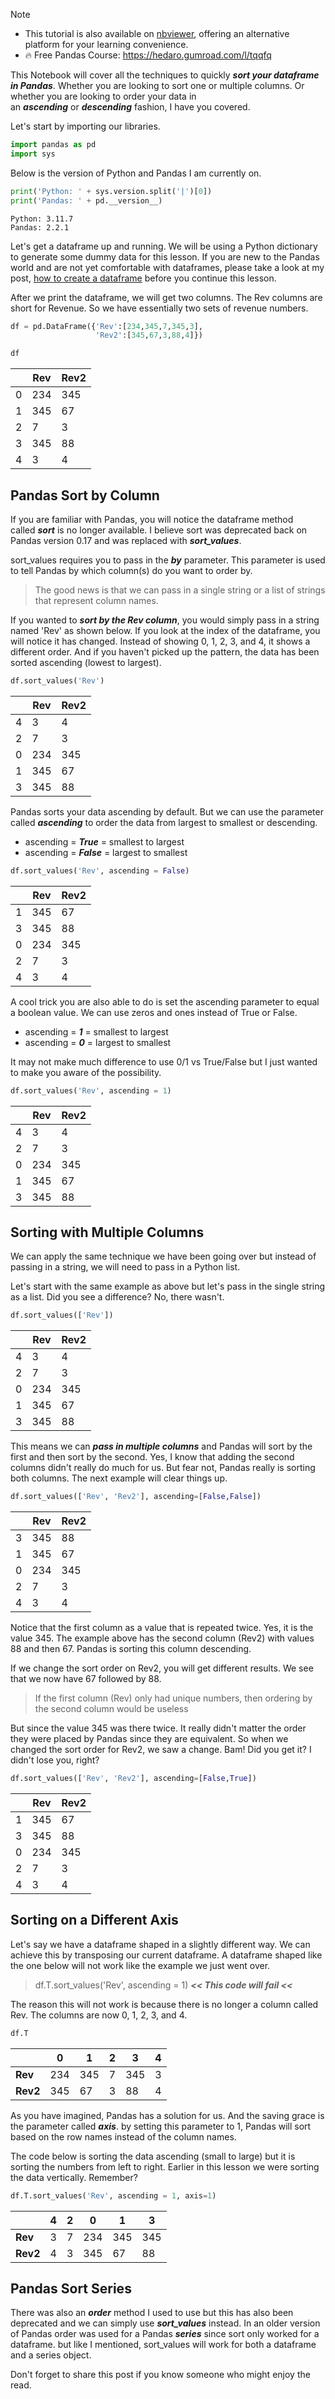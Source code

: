 
> [!NOTE] 
> - This tutorial is also available on [nbviewer](https://nbviewer.org/github/DataWranglerPro/quartz/blob/d53f63a9c211688e03ee449f588aa11ed1d0fa70/content/Assets/notebooks/How_to_Sort_in_Pandas.ipynb), offering an alternative platform for your learning convenience.
> - 🔥 Free Pandas Course: https://hedaro.gumroad.com/l/tqqfq

This Notebook will cover all the techniques to quickly _**sort your dataframe in Pandas**_. Whether you are looking to sort one or multiple columns. Or whether you are looking to order your data in an _**ascending**_ or _**descending**_ fashion, I have you covered.

Let's start by importing our libraries.

``` python
import pandas as pd
import sys
```

Below is the version of Python and Pandas I am currently on.

``` python
print('Python: ' + sys.version.split('|')[0])
print('Pandas: ' + pd.__version__)
```

``` output
Python: 3.11.7 
Pandas: 2.2.1
```

Let's get a dataframe up and running. We will be using a Python dictionary to generate some dummy data for this lesson. If you are new to the Pandas world and are not yet comfortable with dataframes, please take a look at my post, [how to create a dataframe](https://hedaro.com/Programming-Languages/Python/Pandas/Pandas---Create-DataFrame) before you continue this lesson.

After we print the dataframe, we will get two columns. The Rev columns are short for Revenue. So we have essentially two sets of revenue numbers.

``` python
df = pd.DataFrame({'Rev':[234,345,7,345,3],
                   'Rev2':[345,67,3,88,4]})

df
```


|     |Rev|Rev2|
|---|---|---|
| 0   |234|345|
| 1   |345|67|
| 2   |7|3|
| 3   |345|88|
| 4   |3|4|

## Pandas Sort by Column

If you are familiar with Pandas, you will notice the dataframe method called _**sort**_ is no longer available. I believe sort was deprecated back on Pandas version 0.17 and was replaced with _**sort_values**_.

sort_values requires you to pass in the _**by**_ parameter. This parameter is used to tell Pandas by which column(s) do you want to order by.

> The good news is that we can pass in a single string or a list of strings that represent column names.

If you wanted to _**sort by the Rev column**_, you would simply pass in a string named 'Rev' as shown below. If you look at the index of the dataframe, you will notice it has changed. Instead of showing 0, 1, 2, 3, and 4, it shows a different order. And if you haven't picked up the pattern, the data has been sorted ascending (lowest to largest).

``` python
df.sort_values('Rev')
```

|     | Rev | Rev2 |
| --- | --- | ---- |
| 4   | 3   | 4    |
| 2   | 7   | 3    |
| 0   | 234 | 345  |
| 1   | 345 | 67   |
| 3   | 345 | 88   |

Pandas sorts your data ascending by default. But we can use the parameter called _**ascending**_ to order the data from largest to smallest or descending.

- ascending = _**True**_ = smallest to largest
- ascending = _**False**_ = largest to smallest

``` python
df.sort_values('Rev', ascending = False)
```

|     | Rev | Rev2 |
| --- | --- | ---- |
| 1   | 345 | 67   |
| 3   | 345 | 88   |
| 0   | 234 | 345  |
| 2   | 7   | 3    |
| 4   | 3   | 4    |

A cool trick you are also able to do is set the ascending parameter to equal a boolean value. We can use zeros and ones instead of True or False.

- ascending = _**1**_ = smallest to largest
- ascending = _**0**_ = largest to smallest

It may not make much difference to use 0/1 vs True/False but I just wanted to make you aware of the possibility.

``` python
df.sort_values('Rev', ascending = 1)
```

|     | Rev | Rev2 |
| --- | --- | ---- |
| 4   | 3   | 4    |
| 2   | 7   | 3    |
| 0   | 234 | 345  |
| 1   | 345 | 67   |
| 3   | 345 | 88   |

## Sorting with Multiple Columns

We can apply the same technique we have been going over but instead of passing in a string, we will need to pass in a Python list.

Let's start with the same example as above but let's pass in the single string as a list. Did you see a difference? No, there wasn't.

``` python
df.sort_values(['Rev'])
```

|     | Rev | Rev2 |
| --- | --- | ---- |
| 4   | 3   | 4    |
| 2   | 7   | 3    |
| 0   | 234 | 345  |
| 1   | 345 | 67   |
| 3   | 345 | 88   |

This means we can _**pass in multiple columns**_ and Pandas will sort by the first and then sort by the second. Yes, I know that adding the second columns didn't really do much for us. But fear not, Pandas really is sorting both columns. The next example will clear things up.

``` python
df.sort_values(['Rev', 'Rev2'], ascending=[False,False])
```

|     | Rev | Rev2 |
| --- | --- | ---- |
| 3   | 345 | 88   |
| 1   | 345 | 67   |
| 0   | 234 | 345  |
| 2   | 7   | 3    |
| 4   | 3   | 4    |

Notice that the first column as a value that is repeated twice. Yes, it is the value 345. The example above has the second column (Rev2) with values 88 and then 67. Pandas is sorting this column descending.

If we change the sort order on Rev2, you will get different results. We see that we now have 67 followed by 88.

> If the first column (Rev) only had unique numbers, then ordering by the second column would be useless

But since the value 345 was there twice. It really didn't matter the order they were placed by Pandas since they are equivalent. So when we changed the sort order for Rev2, we saw a change. Bam! Did you get it? I didn't lose you, right?

``` python
df.sort_values(['Rev', 'Rev2'], ascending=[False,True])
```

|     | Rev | Rev2 |
| --- | --- | ---- |
| 1   | 345 | 67   |
| 3   | 345 | 88   |
| 0   | 234 | 345  |
| 2   | 7   | 3    |
| 4   | 3   | 4    |

## Sorting on a Different Axis

Let's say we have a dataframe shaped in a slightly different way. We can achieve this by transposing our current dataframe. A dataframe shaped like the one below will not work like the example we just went over.

> df.T.sort_values('Rev', ascending = 1) _**<< This code will fail <<**_

The reason this will not work is because there is no longer a column called Rev. The columns are now 0, 1, 2, 3, and 4.

``` python
df.T
```

|          | 0   | 1   | 2   | 3   | 4   |
| -------- | --- | --- | --- | --- | --- |
| **Rev**  | 234 | 345 | 7   | 345 | 3   |
| **Rev2** | 345 | 67  | 3   | 88  | 4   |

As you have imagined, Pandas has a solution for us. And the saving grace is the parameter called _**axis**_. by setting this parameter to 1, Pandas will sort based on the row names instead of the column names.

The code below is sorting the data ascending (small to large) but it is sorting the numbers from left to right. Earlier in this lesson we were sorting the data vertically. Remember?

``` python
df.T.sort_values('Rev', ascending = 1, axis=1)
```

|          | 4   | 2   | 0   | 1   | 3   |
| -------- | --- | --- | --- | --- | --- |
| **Rev**  | 3   | 7   | 234 | 345 | 345 |
| **Rev2** | 4   | 3   | 345 | 67  | 88  |

## Pandas Sort Series

There was also an _**order**_ method I used to use but this has also been deprecated and we can simply use _**sort_values**_ instead. In an older version of Pandas order was used for a Pandas _**series**_ since sort only worked for a dataframe. but like I mentioned, sort_values will work for both a dataframe and a series object.

Don't forget to share this post if you know someone who might enjoy the read.















